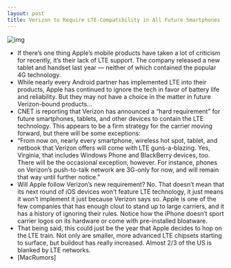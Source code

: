 ```yaml
---
layout: post
title: Verizon to Require LTE-Compatibility in All Future Smartphones
---
```

![img](http://media.idownloadblog.com/wp-content/uploads/2011/12/verizon-iphone.jpg)
* If there’s one thing Apple’s mobile products have taken a lot of criticism for recently, it’s their lack of LTE support. The company released a new tablet and handset last year — neither of which contained the popular 4G technology.
* While nearly every Android partner has implemented LTE into their products, Apple has continued to ignore the tech in favor of battery life and reliability. But they may not have a choice in the matter in future Verizon-bound products…
* CNET is reporting that Verizon has announced a “hard requirement” for future smartphones, tablets, and other devices to contain the LTE technology. This appears to be a firm strategy for the carrier moving forward, but there will be some exceptions:
* “From now on, nearly every smartphone, wireless hot spot, tablet, and netbook that Verizon offers will come with LTE guns-a-blazing. Yes, Virginia, that includes Windows Phone and BlackBerry devices, too. There will be the occasional exception, however. For instance, phones on Verizon’s push-to-talk network are 3G-only for now, and will remain that way until further notice.”
* Will Apple follow Verizon’s new requirement? No. That doesn’t mean that its next round of iOS devices won’t feature LTE technology, it just means it won’t implement it just because Verizon says so. Apple is one of the few companies that has enough clout to stand up to large carriers, and it has a history of ignoring their rules. Notice how the iPhone doesn’t sport carrier logos on its hardware or come with pre-installed bloatware.
* That being said, this could just be the year that Apple decides to hop on the LTE train. Not only are smaller, more advanced LTE chipsets starting to surface, but buildout has really increased. Almost 2/3 of the US is blanked by LTE networks.
* [MacRumors]

